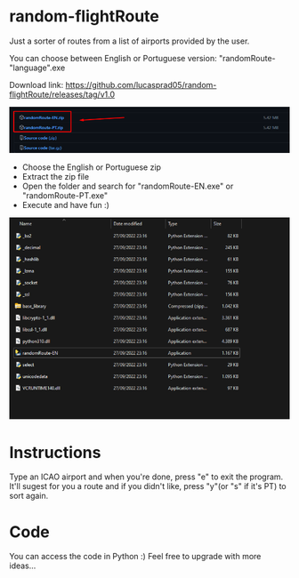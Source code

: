 # random-flightRoute
Just a sorter of routes from a list of airports provided by the user.

You can choose between English or Portuguese version:
"randomRoute-"language".exe

Download link:
https://github.com/lucasprad05/random-flightRoute/releases/tag/v1.0

<img src="./assets/img.png">

- Choose the English or Portuguese zip
- Extract the zip file
- Open the folder and search for "randomRoute-EN.exe" or "randomRoute-PT.exe"
- Execute and have fun :)

<img src="./assets/img2.png">

<h1>Instructions</h1>

Type an ICAO airport and when you're done, press "e" to exit the program.
It'll sugest for you a route and if you didn't like, press "y"(or "s" if it's PT) to sort again.

<h1>Code</h1>
You can access the code in Python :)
Feel free to upgrade with more ideas...
